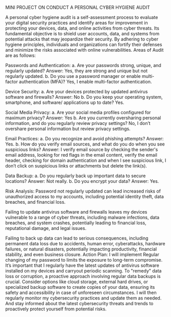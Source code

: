 MINI PROJECT ON CONDUCT A PERSONAL CYBER HYGIENE AUDIT

A personal cyber hygiene audit is a self-assessment process to evaluate your digital security practices and identify areas for improvement in protecting your devices, data, and online activities from cyber threats. Its fundamental objective is to shield user accounts, data, and systems from potential attacks that may jeopardize their security. By adhering to cyber hygiene principles, individuals and organizations can fortify their defenses and minimize the risks associated with online vulnerabilities. 
Areas of Audit are as follows:

Passwords and Authentication:
a. Are your passwords strong, unique, and regularly updated?
Answer: Yes, they are strong and unique but not regularly updated.
b. Do you use a password manager or enable multi-factor authentication (MFA)?
Yes, I enable multi-factor authentication.

Device Security:
a. Are your devices protected by updated antivirus software and firewalls?
Answer: No
b. Do you keep your operating system, smartphone, and software/ applications up to date? Yes.

Social Media Privacy:
a. Are your social media profiles configured for maximum privacy?
Answer: Yes
b. Are you currently oversharing personal information, and do you regularly review privacy settings? No, I don’t overshare personal information but review privacy settings.

Email Practices:
a. Do you recognize and avoid phishing attempts?
Answer: Yes.
b. How do you verify email sources, and what do you do when you see suspicious links?
Answer: I verify email source by checking the sender's email address, looking for red flags in the email content, verify the email header, checking for domain authentication and when I see suspicious link, I don’t click on suspicious links or attachments but delete the link(s).

Data Backup:
a. Do you regularly back up important data to secure locations?
Answer: Not really.
b. Do you encrypt your data?
Answer: Yes.

Risk Analysis:
Password not regularly updated can lead increased risks of unauthorized access to my accounts, including potential identity theft, data breaches, and financial loss.

Failing to update antivirus software and firewalls leaves my devices vulnerable to a range of cyber threats, including malware infections, data breaches, and system crashes, potentially leading to financial loss, reputational damage, and legal issues.

Failing to back up data can lead to serious consequences, including permanent data loss due to accidents, human error, cyberattacks, hardware failures, or natural disasters, potentially impacting productivity, financial stability, and even business closure.
Action Plan: I will implement Regular changing of my password to limits the exposure to long-term compromise. It’s important that I regularly have the latest updates of antivirus software installed on my devices and carryout periodic scanning. To "remedy" data loss or corruption, a proactive approach involving regular data backups is crucial. Consider options like cloud storage, external hard drives, or specialized backup software to create copies of your data, ensuring its safety and accessibility in case of unforeseen circumstances. I will then regularly monitor my cybersecurity practices and update them as needed. And stay informed about the latest cybersecurity threats and trends to proactively protect yourself from potential risks.
